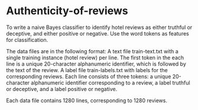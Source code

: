 # Authenticity-of-reviews

To write a naive Bayes classifier to identify hotel reviews as either truthful or deceptive, and either positive or negative. Use the word tokens as features for classification.

The data files are in the following format:
    A text file train-text.txt with a single training instance (hotel review) per line. The first token in the each line is a unique 20-character alphanumeric identifier, which is followed by the text of the review.
    A label file train-labels.txt with labels for the corresponding reviews. Each line consists of three tokens: a unique 20-character alphanumeric identifier corresponding to a review, a label truthful or deceptive, and a label positive or negative. 

Each data file contains 1280 lines, corresponding to 1280 reviews. 
